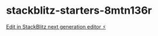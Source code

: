 # stackblitz-starters-8mtn136r

[Edit in StackBlitz next generation editor ⚡️](https://stackblitz.com/~/github.com/MilesAIBuilder/stackblitz-starters-8mtn136r)